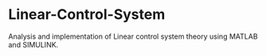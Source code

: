 # Linear-Control-System
Analysis and implementation of Linear control system theory using MATLAB  and SIMULINK.
